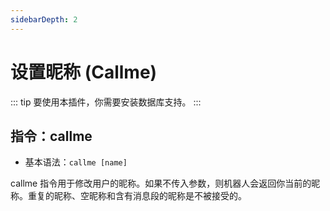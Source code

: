 ```yaml
---
sidebarDepth: 2
---
```


# 设置昵称 (Callme)

::: tip
要使用本插件，你需要安装数据库支持。
:::

## 指令：callme

- 基本语法：`callme [name]`

callme 指令用于修改用户的昵称。如果不传入参数，则机器人会返回你当前的昵称。重复的昵称、空昵称和含有消息段的昵称是不被接受的。
